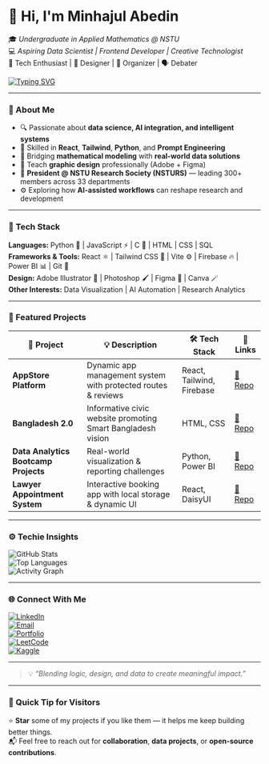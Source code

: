 <!-- 🌐 GitHub Profile README for Minhajul Abedin -->

# 👋 Hi, I'm Minhajul Abedin  

🎓 *Undergraduate in Applied Mathematics @ NSTU*  
💻 *Aspiring Data Scientist | Frontend Developer | Creative Technologist*  
🧠 Tech Enthusiast | 🎨 Designer | 🧩 Organizer | 🗣️ Debater  

[![Typing SVG](https://readme-typing-svg.herokuapp.com?size=22&width=600&lines=Turning+data+into+insights+📊;Building+interactive+web+experiences+🌐;Designing+with+logic+and+creativity+🎨;AI+Prompt+Execution+Specialist+⚙️)](https://git.io/typing-svg)

---

### 🚀 About Me  
- 🔍 Passionate about **data science, AI integration, and intelligent systems**  
- 🧠 Skilled in **React**, **Tailwind**, **Python**, and **Prompt Engineering**  
- 🧮 Bridging **mathematical modeling** with **real-world data solutions**  
- 🎨 Teach **graphic design** professionally (Adobe + Figma)  
- 🧭 **President @ NSTU Research Society (NSTURS)** — leading 300+ members across 33 departments  
- ⚙️ Exploring how **AI-assisted workflows** can reshape research and development  

---

### 🧰 Tech Stack  
**Languages:** Python 🐍 | JavaScript ⚡ | C 🧩 | HTML | CSS | SQL  
**Frameworks & Tools:** React ⚛️ | Tailwind CSS 💨 | Vite ⚙️ | Firebase 🔥 | Power BI 📊 | Git 🧠  
**Design:** Adobe Illustrator 🎨 | Photoshop 🖌️ | Figma 🧩 | Canva 🪄  
**Other Interests:** Data Visualization | AI Automation | Research Analytics  

---

### 🧠 Featured Projects  
| 🧩 Project | 💡 Description | 🛠️ Tech Stack | 🔗 Links |
|-------------|----------------|----------------|-----------|
| **AppStore Platform** | Dynamic app management system with protected routes & reviews | React, Tailwind, Firebase | [🔗 Repo](#) |
| **Bangladesh 2.0** | Informative civic website promoting Smart Bangladesh vision | HTML, CSS | [🔗 Repo](#) |
| **Data Analytics Bootcamp Projects** | Real-world visualization & reporting challenges | Python, Power BI | [🔗 Repo](#) |
| **Lawyer Appointment System** | Interactive booking app with local storage & dynamic UI | React, DaisyUI | [🔗 Repo](#) |

---

### ⚙️ Techie Insights  
![GitHub Stats](https://github-readme-stats.vercel.app/api?username=minhaj14d&show_icons=true&count_private=true&include_all_commits=true&theme=tokyonight&hide_border=true&v=2)  
![Top Languages](https://github-readme-stats.vercel.app/api/top-langs/?username=minhaj14d&layout=compact&theme=tokyonight&hide_border=true&v=2)  
![Activity Graph](https://github-readme-activity-graph.vercel.app/graph?username=minhaj14d&theme=react-dark&hide_border=true&v=2)

---

### 🌐 Connect With Me  
[![LinkedIn](https://img.shields.io/badge/LinkedIn-blue?logo=linkedin&logoColor=white)](https://linkedin.com/in/minhaj14d)  
[![Email](https://img.shields.io/badge/Email-red?logo=gmail&logoColor=white)](mailto:minhaj14d@gmail.com)  
[![Portfolio](https://img.shields.io/badge/Portfolio-000?logo=githubpages&logoColor=white)](https://minhaj14d.github.io)  
[![LeetCode](https://img.shields.io/badge/LeetCode-FFA116?logo=leetcode&logoColor=white)](https://leetcode.com/)  
[![Kaggle](https://img.shields.io/badge/Kaggle-20BEFF?logo=kaggle&logoColor=white)](https://kaggle.com/)

---

> 💡 *“Blending logic, design, and data to create meaningful impact.”*  

---

### 🧾 Quick Tip for Visitors  
⭐ **Star** some of my projects if you like them — it helps me keep building better things.  
📬 Feel free to reach out for **collaboration**, **data projects**, or **open-source contributions**.  
